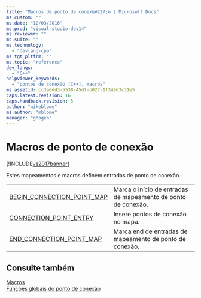```yaml
---
title: "Macros de ponto de conex&#227;o | Microsoft Docs"
ms.custom: ""
ms.date: "12/03/2016"
ms.prod: "visual-studio-dev14"
ms.reviewer: ""
ms.suite: ""
ms.technology: 
  - "devlang-cpp"
ms.tgt_pltfrm: ""
ms.topic: "reference"
dev_langs: 
  - "C++"
helpviewer_keywords: 
  - "pontos de conexão [C++], macros"
ms.assetid: cc3a6dd3-5538-45df-b027-1f34963c31e5
caps.latest.revision: 16
caps.handback.revision: 5
author: "mikeblome"
ms.author: "mblome"
manager: "ghogen"
---
```

# Macros de ponto de conex&#227;o
[!INCLUDE[vs2017banner](../../assembler/inline/includes/vs2017banner.md)]

Estes mapeamentos e macros definem entradas de ponto de conexão.  
  
|||  
|-|-|  
|[BEGIN\_CONNECTION\_POINT\_MAP](../Topic/BEGIN_CONNECTION_POINT_MAP.md)|Marca o início de entradas de mapeamento de ponto de conexão.|  
|[CONNECTION\_POINT\_ENTRY](../Topic/CONNECTION_POINT_ENTRY.md)|Insere pontos de conexão no mapa.|  
|[END\_CONNECTION\_POINT\_MAP](../Topic/END_CONNECTION_POINT_MAP.md)|Marca end de entradas de mapeamento de ponto de conexão.|  
  
## Consulte também  
 [Macros](../../atl/reference/atl-macros.md)   
 [Funções globais do ponto de conexão](../Topic/Connection%20Point%20Global%20Functions.md)